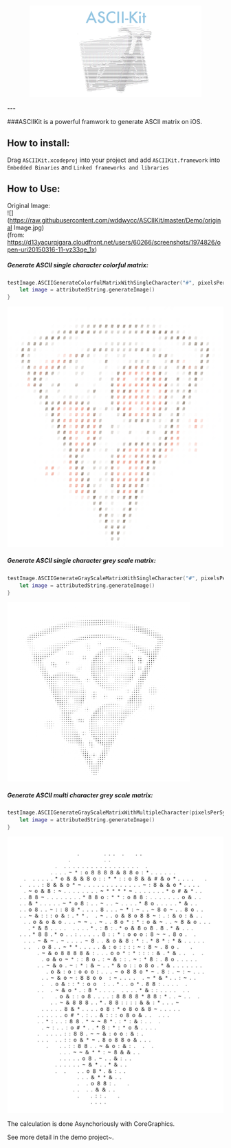 <p align="middle"><img src="https://raw.githubusercontent.com/wddwycc/ASCIIKit/master/icon.png"/></p>
---

###ASCIIKit is a powerful framwork to generate ASCII matrix on iOS.


How to install:
---
Drag `ASCIIKit.xcodeproj` into your project and add `ASCIIKit.framework` into `Embedded Binaries` and `Linked frameworks and libraries`

How to Use:
---

Original Image:  
![](https://raw.githubusercontent.com/wddwycc/ASCIIKit/master/Demo/original Image.jpg)  
(from: https://d13yacurqjgara.cloudfront.net/users/60266/screenshots/1974826/open-uri20150316-11-vz33qe_1x)

##### Generate ASCII single character colorful matrix:

```swift
testImage.ASCIIGenerateColorfulMatrixWithSingleCharacter("#", pixelsPerSymbol: 2) { (attributedString) -> Void in
    let image = attributedString.generateImage()
}
```

![](https://raw.githubusercontent.com/wddwycc/ASCIIKit/master/Demo/1.png)

##### Generate ASCII single character grey scale matrix:

```swift
testImage.ASCIIGenerateGrayScaleMatrixWithSingleCharacter("#", pixelsPerSymbol: 2) { (attributedString) -> Void in
    let image = attributedString.generateImage()
}
```

![](https://raw.githubusercontent.com/wddwycc/ASCIIKit/master/Demo/2.png)


##### Generate ASCII multi character grey scale matrix:

```swift
testImage.ASCIIGenerateGrayScaleMatrixWithMultipleCharacter(pixelsPerSymbol: 2) { (attributedString) -> Void in
    let image = attributedString.generateImage()
}
```

![](https://raw.githubusercontent.com/wddwycc/ASCIIKit/master/Demo/3.png)


The calculation is done Asynchoriously with CoreGraphics.

See more detail in the demo project~.
